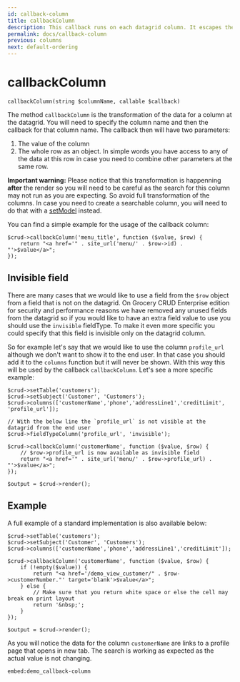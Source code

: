 ```yaml
---
id: callback-column
title: callbackColumn
description: This callback runs on each datagrid column. It escapes the auto column value and runs the callback. 
permalink: docs/callback-column
previous: columns
next: default-ordering
---
```


# callbackColumn

<pre><code class="language-php">callbackColumn(string $columnName, callable $callback)</code></pre>
The method <code>callbackColumn</code> is the transformation of the data for a column at the datagrid. You will need to specify the column name and then the callback for that column name. The callback then will have two parameters:
<ol>
 	<li>The value of the column</li>
 	<li>The whole row as an object. In simple words you have access to any of the data at this row in case you need to combine other parameters at the same row.</li>
</ol>
<strong>Important warning:</strong> Please notice that this transformation is happenning <strong>after</strong> the render so you will need to be careful as the search for this column may not run as you are expecting. So avoid full transformation of the columns. In case you need to create a searchable column, you will need to do that with a <a href="/enterprise/api-and-function-list/setModel">setModel</a> instead.

You can find a simple example for the usage of the callback column:
<pre><code class="language-php">$crud-&gt;callbackColumn('menu_title', function ($value, $row) {
    return "&lt;a href='" . site_url('menu/' . $row-&gt;id) . "'&gt;$value&lt;/a&gt;";
});</code></pre>


## Invisible field

There are many cases that we would like to use a field from the `$row` object from a field that is not on the datagrid. 
On Grocery CRUD Enterprise edition for security and performance reasons we have removed any unused fields from the 
datagrid so if you would like to have an extra field value to use you should use the `invisible` fieldType. 
To make it even more specific you could specify that this field is invisible only on the datagrid column. 

So for example let's say that we would like to use the column `profile_url` although we don't want to show it to the end
user. In that case you should add it to the `columns` function but it will never be shown. With this way this will be 
used by the callback `callbackColumn`. Let's see a more specific example:

<pre><code class="language-php">$crud-&gt;setTable('customers');
$crud-&gt;setSubject('Customer', 'Customers');
$crud-&gt;columns(['customerName','phone','addressLine1','creditLimit', 'profile_url']);

// With the below line the `profile_url` is not visible at the datagrid from the end user
$crud->fieldTypeColumn('profile_url', 'invisible');

$crud-&gt;callbackColumn('customerName', function ($value, $row) {
    // $row-&gt;profile_url is now available as invisible field
    return "&lt;a href='" . site_url('menu/' . $row-&gt;profile_url) . "'&gt;$value&lt;/a&gt;";
});

$output = $crud-&gt;render();</code></pre>

## Example
A full example of a standard implementation is also available below:
<pre><code class="language-php">$crud-&gt;setTable('customers');
$crud-&gt;setSubject('Customer', 'Customers');
$crud-&gt;columns(['customerName','phone','addressLine1','creditLimit']);

$crud-&gt;callbackColumn('customerName', function ($value, $row) {
    if (!empty($value)) {
        return "&lt;a href='/demo_view_customer/" . $row-&gt;customerNumber."' target='blank'&gt;$value&lt;/a&gt;";
    } else {
        // Make sure that you return white space or else the cell may break on print layout
        return '&amp;nbsp;';
    }
});

$output = $crud-&gt;render();</code></pre>
As you will notice the data for the column <code>customerName</code> are links to a profile page that opens in new tab. The search is working as expected as the actual value is not changing.

`embed:demo_callback-column`
